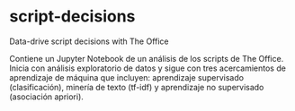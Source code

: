# script-decisions
Data-drive script decisions with The Office

Contiene un Jupyter Notebook de un análisis de los scripts de The Office. Inicia con análisis exploratorio de datos y sigue con tres acercamientos de aprendizaje de máquina que incluyen: aprendizaje supervisado (clasificación), minería de texto (tf-idf) y aprendizaje no supervisado (asociación apriori).
